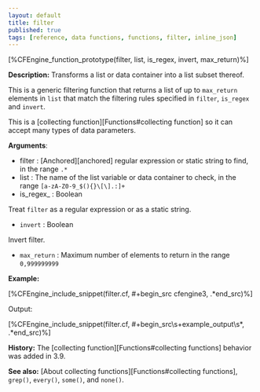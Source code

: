 ```yaml
---
layout: default
title: filter
published: true
tags: [reference, data functions, functions, filter, inline_json]
---
```


[%CFEngine_function_prototype(filter, list, is_regex, invert, max_return)%]

**Description:** Transforms a list or data container into a list subset thereof.

This is a generic filtering function that returns a list of up to `max_return` 
elements in `list` that match the filtering rules specified in `filter`, 
`is_regex` and `invert`.

This is a [collecting function][Functions#collecting function] so it can accept many types of data parameters.

**Arguments**:

* filter : [Anchored][anchored] regular expression or static string to find, in the range `.*`
* list : The name of the list variable or data container to check, in the range
`[a-zA-Z0-9_$(){}\[\].:]+`
* is_regex_ : Boolean

Treat `filter` as a regular expression or as a static string.

* `invert` : Boolean

Invert filter.

* `max_return` : Maximum number of elements to return in the range `0,999999999`

**Example:**  


[%CFEngine_include_snippet(filter.cf, #\+begin_src cfengine3, .*end_src)%]

Output:

[%CFEngine_include_snippet(filter.cf, #\+begin_src\s+example_output\s*, .*end_src)%]

**History:** The [collecting function][Functions#collecting functions] behavior was added in 3.9.

**See also:** [About collecting functions][Functions#collecting functions], `grep()`, `every()`, `some()`, and `none()`.
